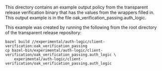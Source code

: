 This directory contains an example output policy from the transparent release
verification binary that has the values from the wrappers filled in. 
This output example is in the file oak_verification_passing.auth_logic.

This example was created by running the following from the root directory of the
transparent release repository:
```
bazel build //experimental/auth-logic/client-verification:oak_verification_passing
cp bazel-bin/experimental/auth-logic/client-verification/oak_verification_passing.auth_logic \
    experimental/auth-logic/client-verification/oak_verification_passing.auth_logic
```